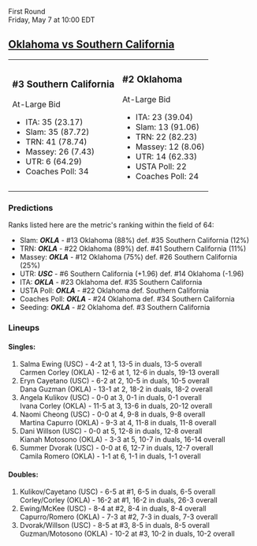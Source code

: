 First Round  
Friday, May 7 at 10:00 EDT
## [Oklahoma vs Southern California](https://www.ncaa.com/game/5833668) 

<table><tr><td>  

### #3 Southern California  

At-Large Bid  
- ITA: 35 (23.17)  
- Slam: 35 (87.72)  
- TRN: 41 (78.74)  
- Massey: 26 (7.43)  
- UTR: 6 (64.29)  
- Coaches Poll: 34  

</td><td>  

### #2 Oklahoma  

At-Large Bid  
- ITA: 23 (39.04)  
- Slam: 13 (91.06)  
- TRN: 22 (82.23)  
- Massey: 12 (8.06)  
- UTR: 14 (62.33)  
- USTA Poll: 22  
- Coaches Poll: 24  

</td></tr></table>  

 ### Predictions  

Ranks listed here are the metric's ranking within the field of 64:  
- Slam: ***OKLA*** - #13 Oklahoma (88%) def. #35 Southern California (12%)  
- TRN: ***OKLA*** - #22 Oklahoma (89%) def. #41 Southern California (11%)  
- Massey: ***OKLA*** - #12 Oklahoma (75%) def. #26 Southern California (25%)  
- UTR: ***USC*** - #6 Southern California (+1.96) def. #14 Oklahoma (-1.96)  
- ITA: ***OKLA*** - #23 Oklahoma def. #35 Southern California  
- USTA Poll: ***OKLA*** - #22 Oklahoma def. Southern California  
- Coaches Poll: ***OKLA*** - #24 Oklahoma def. #34 Southern California  
- Seeding: ***OKLA*** - #2 Oklahoma def. #3 Southern California  

 ### Lineups  

 #### Singles:  
1. Salma Ewing (USC) - 4-2 at 1, 13-5 in duals, 13-5 overall  
  Carmen Corley (OKLA) - 12-6 at 1, 12-6 in duals, 19-13 overall
2. Eryn Cayetano (USC) - 6-2 at 2, 10-5 in duals, 10-5 overall  
  Dana Guzman (OKLA) - 13-1 at 2, 18-2 in duals, 18-2 overall
3. Angela Kulikov (USC) - 0-0 at 3, 0-1 in duals, 0-1 overall  
  Ivana Corley (OKLA) - 11-5 at 3, 13-6 in duals, 20-12 overall
4. Naomi Cheong (USC) - 0-0 at 4, 9-8 in duals, 9-8 overall  
  Martina Capurro (OKLA) - 9-3 at 4, 11-8 in duals, 11-8 overall
5. Dani Willson (USC) - 0-0 at 5, 12-8 in duals, 12-8 overall  
  Kianah Motosono (OKLA) - 3-3 at 5, 10-7 in duals, 16-14 overall
6. Summer Dvorak (USC) - 0-0 at 6, 12-7 in duals, 12-7 overall  
  Camila Romero (OKLA) - 1-1 at 6, 1-1 in duals, 1-1 overall

 #### Doubles:  
1. Kulikov/Cayetano (USC) - 6-5 at #1, 6-5 in duals, 6-5 overall  
  Corley/Corley (OKLA) - 16-2 at #1, 16-2 in duals, 26-3 overall
2. Ewing/McKee (USC) - 8-4 at #2, 8-4 in duals, 8-4 overall  
  Capurro/Romero (OKLA) - 7-3 at #2, 7-3 in duals, 7-3 overall
3. Dvorak/Willson (USC) - 8-5 at #3, 8-5 in duals, 8-5 overall  
  Guzman/Motosono (OKLA) - 10-2 at #3, 10-2 in duals, 10-2 overall
